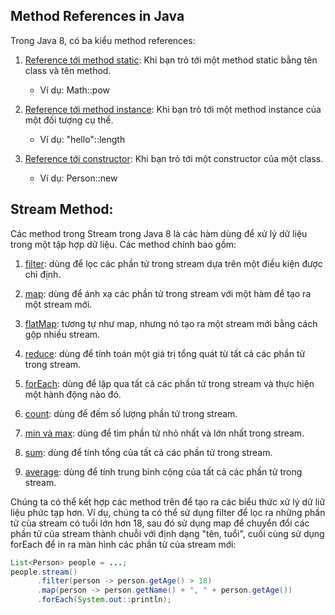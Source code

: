 
## Method References in Java

Trong Java 8, có ba kiểu method references:

1. [Reference tới method static](): Khi bạn trỏ tới một method static bằng tên class và tên method.
   - Ví dụ: Math::pow

2. [Reference tới method instance](): Khi bạn trỏ tới một method instance của một đối tượng cụ thể.
   - Ví dụ: "hello"::length

3. [Reference tới constructor](): Khi bạn trỏ tới một constructor của một class.
   - Ví dụ: Person::new

## Stream Method:

Các method trong Stream trong Java 8 là các hàm dùng để xử lý dữ liệu trong một tập hợp dữ liệu. Các method chính bao gồm:

1. [filter](): dùng để lọc các phần tử trong stream dựa trên một điều kiện được chỉ định.

2. [map](): dùng để ánh xạ các phần tử trong stream với một hàm để tạo ra một stream mới.

3. [flatMap](): tương tự như map, nhưng nó tạo ra một stream mới bằng cách gộp nhiều stream. 

4. [reduce](): dùng để tính toán một giá trị tổng quát từ tất cả các phần tử trong stream.

5. [forEach](): dùng để lặp qua tất cả các phần tử trong stream và thực hiện một hành động nào đó.

6. [count](): dùng để đếm số lượng phần tử trong stream.

7. [min và max](): dùng để tìm phần tử nhỏ nhất và lớn nhất trong stream.

8. [sum](): dùng để tính tổng của tất cả các phần tử trong stream.

9. [average](): dùng để tính trung bình cộng của tất cả các phần tử trong stream.


Chúng ta có thể kết hợp các method trên để tạo ra các biểu thức xử lý dữ liữ liệu phức tạp hơn. Ví dụ, chúng ta có thể sử dụng filter để lọc ra những phần tử của stream có tuổi lớn hơn 18, sau đó sử dụng map để chuyển đổi các phần tử của stream thành chuỗi với định dạng "tên, tuổi", cuối cùng sử dụng forEach để in ra màn hình các phần tử của stream mới:

```java
List<Person> people = ...;
people.stream()
      .filter(person -> person.getAge() > 18)
      .map(person -> person.getName() + ", " + person.getAge())
      .forEach(System.out::println);
```






